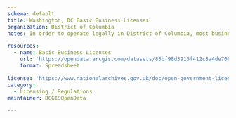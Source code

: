 ```yaml
---
schema: default
title: Washington, DC Basic Business Licenses
organization: District of Columbia
notes: In order to operate legally in District of Columbia, most businesses must obtain a Basic Business License (BBL) from the Department of Consumer and Regulatory Affairs (DCRA). The Basic Business License program streamlines District of Columbia business licensing procedures. The BBL groups licenses by the type of business activity and regulatory approvals required. The dataset shows issued business licenses in all housing licenses, motor vehicle sales, service and repair, and home improvement contractors.  These data are shared via an automated process where addresses are batch matched (geocoded) to the District's Master Address Repository. Users may find that some data points will contain 0,0 for X,Y coordinates resulting in inconsistent spatial locations. Addresses for these data points could not be automatically geocoded and will need to be manually geocoded to 'best fit' locations in DC. Use the MAR Geocoder to help complete this. International address may not follow conventional US address format.

resources:
  - name: Basic Business Licenses
    url: 'https://opendata.arcgis.com/datasets/85bf98d3915f412c8a4de706f2d13513_0.csv'
    format: Spreadsheet

license: 'https://www.nationalarchives.gov.uk/doc/open-government-licence/version/3/'
category:
  - Licensing / Regulations
maintainer: DCGISOpenData

---
```

